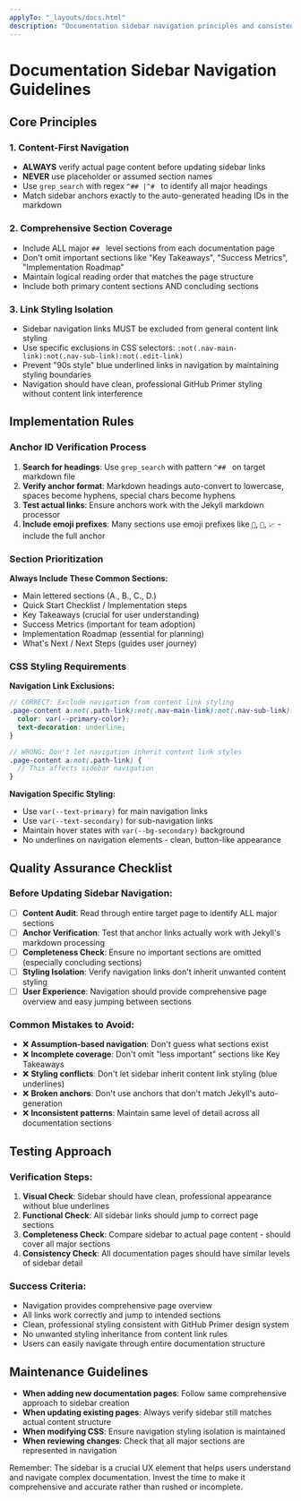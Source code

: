 ```yaml
---
applyTo: "_layouts/docs.html"
description: "Documentation sidebar navigation principles and consistency guidelines"
---
```


# Documentation Sidebar Navigation Guidelines

## Core Principles

### 1. Content-First Navigation
- **ALWAYS** verify actual page content before updating sidebar links
- **NEVER** use placeholder or assumed section names
- Use `grep_search` with regex `^## |^# ` to identify all major headings
- Match sidebar anchors exactly to the auto-generated heading IDs in the markdown

### 2. Comprehensive Section Coverage
- Include ALL major `## ` level sections from each documentation page
- Don't omit important sections like "Key Takeaways", "Success Metrics", "Implementation Roadmap"
- Maintain logical reading order that matches the page structure
- Include both primary content sections AND concluding sections

### 3. Link Styling Isolation
- Sidebar navigation links MUST be excluded from general content link styling
- Use specific exclusions in CSS selectors: `:not(.nav-main-link):not(.nav-sub-link):not(.edit-link)`
- Prevent "90s style" blue underlined links in navigation by maintaining styling boundaries
- Navigation should have clean, professional GitHub Primer styling without content link interference

## Implementation Rules

### Anchor ID Verification Process
1. **Search for headings**: Use `grep_search` with pattern `^## ` on target markdown file
2. **Verify anchor format**: Markdown headings auto-convert to lowercase, spaces become hyphens, special chars become hyphens
3. **Test actual links**: Ensure anchors work with the Jekyll markdown processor
4. **Include emoji prefixes**: Many sections use emoji prefixes like `🚀`, `🎯`, `📈` - include the full anchor

### Section Prioritization
**Always Include These Common Sections:**
- Main lettered sections (A., B., C., D.)
- Quick Start Checklist / Implementation steps
- Key Takeaways (crucial for user understanding)
- Success Metrics (important for team adoption)
- Implementation Roadmap (essential for planning)
- What's Next / Next Steps (guides user journey)

### CSS Styling Requirements
**Navigation Link Exclusions:**
```scss
// CORRECT: Exclude navigation from content link styling
.page-content a:not(.path-link):not(.nav-main-link):not(.nav-sub-link):not(.edit-link) {
  color: var(--primary-color);
  text-decoration: underline;
}

// WRONG: Don't let navigation inherit content link styles
.page-content a:not(.path-link) {
  // This affects sidebar navigation
}
```

**Navigation Specific Styling:**
- Use `var(--text-primary)` for main navigation links
- Use `var(--text-secondary)` for sub-navigation links
- Maintain hover states with `var(--bg-secondary)` background
- No underlines on navigation elements - clean, button-like appearance

## Quality Assurance Checklist

### Before Updating Sidebar Navigation:
- [ ] **Content Audit**: Read through entire target page to identify ALL major sections
- [ ] **Anchor Verification**: Test that anchor links actually work with Jekyll's markdown processing
- [ ] **Completeness Check**: Ensure no important sections are omitted (especially concluding sections)
- [ ] **Styling Isolation**: Verify navigation links don't inherit unwanted content styling
- [ ] **User Experience**: Navigation should provide comprehensive page overview and easy jumping between sections

### Common Mistakes to Avoid:
- ❌ **Assumption-based navigation**: Don't guess what sections exist
- ❌ **Incomplete coverage**: Don't omit "less important" sections like Key Takeaways
- ❌ **Styling conflicts**: Don't let sidebar inherit content link styling (blue underlines)
- ❌ **Broken anchors**: Don't use anchors that don't match Jekyll's auto-generation
- ❌ **Inconsistent patterns**: Maintain same level of detail across all documentation sections

## Testing Approach

### Verification Steps:
1. **Visual Check**: Sidebar should have clean, professional appearance without blue underlines
2. **Functional Check**: All sidebar links should jump to correct page sections
3. **Completeness Check**: Compare sidebar to actual page content - should cover all major sections
4. **Consistency Check**: All documentation pages should have similar levels of sidebar detail

### Success Criteria:
- Navigation provides comprehensive page overview
- All links work correctly and jump to intended sections
- Clean, professional styling consistent with GitHub Primer design system
- No unwanted styling inheritance from content link rules
- Users can easily navigate through entire documentation structure

## Maintenance Guidelines

- **When adding new documentation pages**: Follow same comprehensive approach to sidebar creation
- **When updating existing pages**: Always verify sidebar still matches actual content structure
- **When modifying CSS**: Ensure navigation styling isolation is maintained
- **When reviewing changes**: Check that all major sections are represented in navigation

Remember: The sidebar is a crucial UX element that helps users understand and navigate complex documentation. Invest the time to make it comprehensive and accurate rather than rushed or incomplete.
